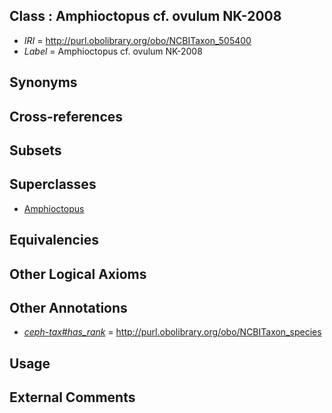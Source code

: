 
## Class : Amphioctopus cf. ovulum NK-2008

 * *IRI* = http://purl.obolibrary.org/obo/NCBITaxon_505400
 * *Label* = Amphioctopus cf. ovulum NK-2008

## Synonyms


## Cross-references


## Subsets


## Superclasses

 * [Amphioctopus](../../NCBITaxon/95/NCBITaxon_505395.md)

## Equivalencies


## Other Logical Axioms


## Other Annotations

 * *[ceph-tax#has_rank](../../ceph-tax#has/nk/ceph-tax#has_rank.md)* = http://purl.obolibrary.org/obo/NCBITaxon_species

## Usage


## External Comments

